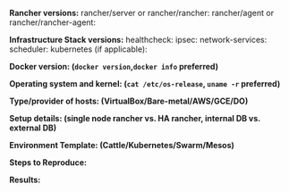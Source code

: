 **Rancher versions:**
rancher/server or rancher/rancher:
rancher/agent or rancher/rancher-agent:

**Infrastructure Stack versions:**
healthcheck:
ipsec:
network-services:
scheduler:
kubernetes (if applicable):

**Docker version: (`docker version`,`docker info` preferred)**

**Operating system and kernel: (`cat /etc/os-release`, `uname -r` preferred)**

**Type/provider of hosts: (VirtualBox/Bare-metal/AWS/GCE/DO)**

**Setup details: (single node rancher vs. HA rancher, internal DB vs. external DB)**

**Environment Template: (Cattle/Kubernetes/Swarm/Mesos)**

**Steps to Reproduce:**

**Results:**
